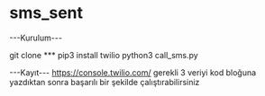 # sms_sent

---Kurulum---

git clone ***
pip3 install twilio
python3 call_sms.py

---Kayıt---
https://console.twilio.com/
gerekli 3 veriyi kod bloğuna yazdıktan sonra başarılı bir şekilde çalıştırabilirsiniz
